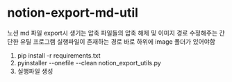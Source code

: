 # notion-export-md-util
노션 md 파일 export시 생기는 압축 파일들의 압축 해제 및 이미지 경로 수정해주는 간단한 유틸 프로그램
실행파일이 존재하는 경로 바로 하위에 image 폴더가 있어야함

1. pip install -r requirements.txt
2. pyinstaller --onefile --clean notion_export_utils.py
3. 실행파일 생성